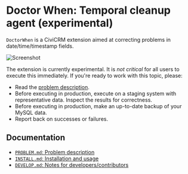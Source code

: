 # Doctor When: Temporal cleanup agent (experimental)

`DoctorWhen` is a CiviCRM extension aimed at correcting problems in date/time/timestamp fields.

![Screenshot](/img/screenshot.png)

The extension is currently experimental. It is *not critical* for all users to execute this immediately. If you're ready to work with this topic, please:

 * Read the [problem description](/doc/PROBLEM.md).
 * Before executing in production, execute on a staging system with representative data. Inspect the results for correctness.
 * Before executing in production, make an up-to-date backup of your MySQL data.
 * Report back on successes or failures.

## Documentation

 * [`PROBLEM.md`: Problem description](/doc/PROBLEM.md)
 * [`INSTALL.md`: Installation and usage](/doc/INSTALL.md)
 * [`DEVELOP.md`: Notes for developers/contributors](/doc/DEVELOP.md)
